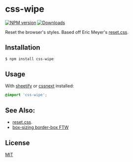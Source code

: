 # css-wipe
[![NPM version][npm-image]][npm-url]
[![Downloads][downloads-image]][downloads-url]

Reset the browser's styles. Based off Eric Meyer's
[reset.css](http://meyerweb.com/eric/tools/css/reset/).

## Installation
```sh
$ npm install css-wipe
```

## Usage
With [sheetify](https://github.com/sheetify/sheetify) or
[cssnext](https://github.com/cssnext/cssnext) installed:
```css
@import 'css-wipe';
```

## See Also:
- [reset.css](http://meyerweb.com/eric/tools/css/reset/).
- [box-sizing border-box FTW](http://www.paulirish.com/2012/box-sizing-border-box-ftw/)

## License
[MIT](https://tldrlegal.com/license/mit-license)

[npm-image]: https://img.shields.io/npm/v/css-wipe.svg?style=flat-square
[npm-url]: https://npmjs.org/package/css-wipe
[downloads-image]: http://img.shields.io/npm/dm/css-wipe.svg?style=flat-square
[downloads-url]: https://npmjs.org/package/css-wipe

